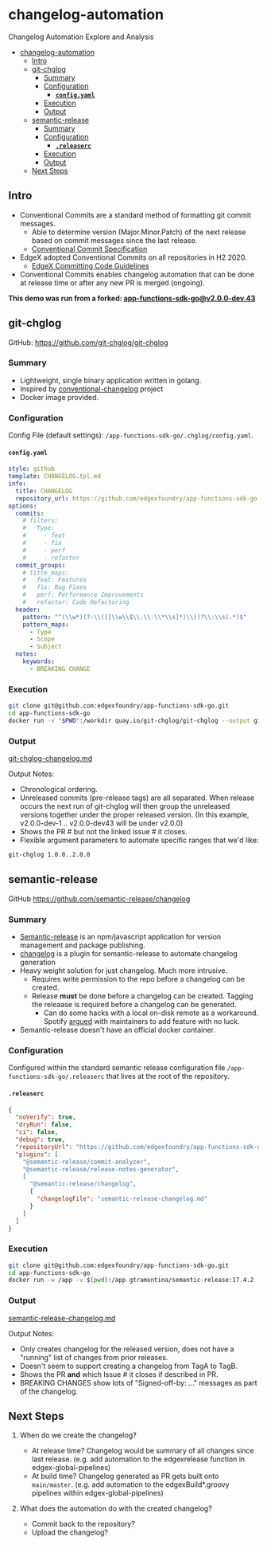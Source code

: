 # changelog-automation

Changelog Automation Explore and Analysis

- [changelog-automation](#changelog-automation)
  - [Intro](#intro)
  - [git-chglog](#git-chglog)
    - [Summary](#summary)
    - [Configuration](#configuration)
      - [**`config.yaml`**](#configyaml)
    - [Execution](#execution)
    - [Output](#output)
  - [semantic-release](#semantic-release)
    - [Summary](#summary-1)
    - [Configuration](#configuration-1)
      - [**`.releaserc`**](#releaserc)
    - [Execution](#execution-1)
    - [Output](#output-1)
  - [Next Steps](#next-steps)

## Intro

- Conventional Commits are a standard method of formatting git commit messages.
  - Able to determine version (Major.Minor.Patch) of the next release based on commit messages since the last release.
  - [Conventional Commit Specification](https://www.conventionalcommits.org/en/v1.0.0/#specification)
- EdgeX adopted Conventional Commits on all repositories in H2 2020. 
  - [EdgeX Committing Code Guidelines](https://wiki.edgexfoundry.org/display/FA/Committing+Code+Guidelines#CommittingCodeGuidelines-ConventionalCommits)
- Conventional Commits enables changelog automation that can be done at release time or after any new PR is merged (ongoing).
  
**This demo was run from a forked: [app-functions-sdk-go@v2.0.0-dev.43](https://github.com/edgexfoundry/app-functions-sdk-go/tree/v2.0.0-dev.43)**

## git-chglog

GitHub: <https://github.com/git-chglog/git-chglog>

### Summary

- Lightweight, single binary application written in golang.
- Inspired by [conventional-changelog](https://github.com/conventional-changelog/conventional-changelog) project
- Docker image provided.

### Configuration

Config File (default settings): `/app-functions-sdk-go/.chglog/config.yaml`.

#### **`config.yaml`**

```yaml
style: github
template: CHANGELOG.tpl.md
info:
  title: CHANGELOG
  repository_url: https://github.com/edgexfoundry/app-functions-sdk-go
options:
  commits:
    # filters:
    #   Type:
    #     - feat
    #     - fix
    #     - perf
    #     - refactor
  commit_groups:
    # title_maps:
    #   feat: Features
    #   fix: Bug Fixes
    #   perf: Performance Improvements
    #   refactor: Code Refactoring
  header:
    pattern: "^(\\w*)(?:\\(([\\w\\$\\.\\-\\*\\s]*)\\))?\\:\\s(.*)$"
    pattern_maps:
      - Type
      - Scope
      - Subject
  notes:
    keywords:
      - BREAKING CHANGE
```

### Execution

```bash
git clone git@github.com:edgexfoundry/app-functions-sdk-go.git
cd app-functions-sdk-go
docker run -v "$PWD":/workdir quay.io/git-chglog/git-chglog --output git-chglog-changelog.md
```

### Output

[git-chglog-changelog.md](git-chglog-changelog.md)

Output Notes:

- Chronological ordering.
- Unreleased commits (pre-release tags) are all separated. When release occurs the next run of git-chglog will then group the unreleased versions together under the proper released version. (In this example, v2.0.0-dev-1 .. v2.0.0-dev43 will be under v2.0.0)
- Shows the PR # but not the linked issue # it closes.
- Flexible argument parameters to automate specific ranges that we'd like:

```bash
git-chglog 1.0.0..2.0.0
```



## semantic-release

GitHub <https://github.com/semantic-release/changelog>

### Summary

- [Semantic-release](https://github.com/semantic-release/semantic-release) is an npm/javascript application for version management and package publishing.
- [changelog](https://github.com/semantic-release/changelog) is a plugin for semantic-release to automate changelog generation
- Heavy weight solution for just changelog. Much more intrusive.
  - Requires write permission to the repo before a changelog can be created.
  - Release **must** be done before a changelog can be created. Tagging the releaase is required before a changelog can be generated.
    - Can do some hacks with a local on-disk remote as a workaround. Spotify [argued](https://github.com/semantic-release/semantic-release/issues/964) with maintainers to add feature with no luck.
- Semantic-release doesn't have an official docker container.

### Configuration

Configured within the standard semantic release configuration file `/app-functions-sdk-go/.releaserc` that lives at the root of the repository.

#### **`.releaserc`**
```json
{
  "noVerify": true,
  "dryRun": false,
  "ci": false,
  "debug": true,
  "repositoryUrl": "https://github.com/edgexfoundry/app-functions-sdk-go.git",
  "plugins": [
    "@semantic-release/commit-analyzer",
    "@semantic-release/release-notes-generator",
    [
      "@semantic-release/changelog",
      {
        "changelogFile": "semantic-release-changelog.md"
      }
    ]
  ]
}
```

### Execution
```bash
git clone git@github.com:edgexfoundry/app-functions-sdk-go.git
cd app-functions-sdk-go
docker run -w /app -v $(pwd):/app gtramontina/semantic-release:17.4.2
```

### Output

[semantic-release-changelog.md](semantic-release-changelog.md)

Output Notes:

- Only creates changelog for the released version, does not have a "running" list of changes from prior releases.
- Doesn't seem to support creating a changelog from TagA to TagB.
- Shows the PR **and** which Issue # it closes if described in PR.
- BREAKING CHANGES show lots of "Signed-off-by: ..." messages as part of the changelog.

## Next Steps

1) When do we create the changelog?

   - At release time? Changelog would be summary of all changes since last release. (e.g. add automation to the edgexrelease function in edgex-global-pipelines)
   - At build time? Changelog generated as PR gets built onto `main/master`. (e.g. add automation to the edgexBuild*.groovy pipelines within edgex-global-pipelines)

2) What does the automation do with the created changelog?

    - Commit back to the repository?
    - Upload the changelog?
